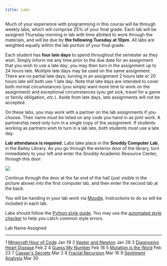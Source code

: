 ```yaml
---
title: Labs
---
```


Much of your experience with programming in this course will be
through weekly labs, which will comprise 25% of your final grade. Each
lab will be assigned Thursday morning in lab with time allotted to
work through the materials, and will be due by **the following Tuesday
at 10pm**. All labs are weighted equally within the lab portion of
your final grade.

Each student has **four late days** to spend throughout the semester
as they wish.  Simply inform me any time *prior* to the due date for
an assignment that you wish to use a late day; you may then turn in
the assignment up to 24 hours late.  Multiple late days may be used on
the same assignment.  There are no partial late days; turning in an
assignment 2 hours late or 20 hours late will both use 1 late day.
Note that late days are intended to cover both normal circumstances
(you simply want more time to work on the assignment) and exceptional
circumstances (you get sick, travel for a game or family obligation,
*etc.*).  Aside from late days, late assignments will not be accepted.

On these labs, you may work with a partner on the lab assignments if
you choose. Their name must be listed on any code you hand in as joint
work.  A partnership need only turn in a single copy of the
assignment.  If students working as partners wish to turn in a lab
late, *both* students must use a late day.

**Lab attendance is required.** Labs take place in the **Snoddy Computer
Lab**, in the Bailey Library. As you go through the exterior door of the
library, turn immediately to your left and enter the Snoddy Academic
Resource Center, through this door:

![](https://www.hendrix.edu/uploadedImages/Bailey_Library/Snoddy.jpg)

Continue through the door at the far end of the hall (just visible in
the picture above) into the first computer lab, and then enter the
second lab at the back.

You will be handing in your lab work via
[Moodle](http://moodle.hendrix.edu). Instructions to do so will be
included in each lab.

Labs should follow
the
[Python style guide](http://mgoadric.github.io/csci150/python_style_guide.html).
You may use
the
[automated style checker](http://mgoadric.github.io/csci150/python_style_guide.html) to
help you catch common style errors.

  Lab   Name                                                                          Assigned
  ----- --------------------------------------------------                            ----------
  1     [Minecraft Hour of Code](labs/lab1.html)                                      Jan 19
  2     [Kepler and Newton](http://mgoadric.github.io/csci150/labs/lab2.html)         Jan 26
  3     [Diagnosing Heart Disease](http://mgoadric.github.io/csci150/labs/lab3.html)  Feb 2
  4     [Guess My Number](labs/guess.html)                                            Feb 16
  5     [Mutation is the Word](labs/lab5.html)                                        Feb 23
  7     [Caesar's Secrets](http://mgoadric.github.io/csci150/labs/lab7.html)          Mar 2
  8     [Fractal Recursion](http://mgoadric.github.io/csci150/labs/lab8.html)         Mar 16
  9     [Sentiment Analysis](http://mgoadric.github.io/csci150/labs/lab9.html)        Mar 30

<!--
  10    [On Stuckness and debugging](static/lab10.html)                               Apr 5
  11    [Die Hard III](http://mgoadric.github.io/csci150/labs/lab11.html)             Apr 12
  12    [Processing](http://mgoadric.github.io/csci150/labs/lab12.html)               Apr 19
  13    Final project workshop (optional, **9am-11am**)                               Apr 26
-->
